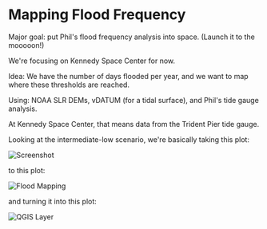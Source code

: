 # Mapping Flood Frequency

Major goal: put Phil's flood frequency analysis into space. 
(Launch it to the mooooon!)

We're focusing on Kennedy Space Center for now.

Idea: We have the number of days flooded per year, and we want to map where these thresholds are reached.

Using: NOAA SLR DEMs, vDATUM (for a tidal surface), and Phil's tide gauge analysis.

At Kennedy Space Center, that means data from the Trident Pier tide gauge.

Looking at the intermediate-low scenario, we're basically taking this plot:

![Screenshot](viz/floodanalysistool.png)

to this plot:

![Flood Mapping](viz/int_low_threshold_to_days.png)

and turning it into this plot:

![QGIS Layer](viz/low_2100.png)

